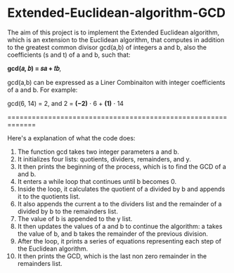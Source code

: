 # Extended-Euclidean-algorithm-GCD
The aim of this project is to implement the Extended Euclidean algorithm,
which is an extension to the Euclidean algorithm, that computes in addition to the greatest common divisor gcd(a,b) of integers a and b, 
also the coefficients (s and t) of a and b, such that:

**gcd(𝑎, 𝑏) = 𝑠𝑎 + 𝑡𝑏**, 

gcd(a,b) can be expressed as a Liner Combinaiton with integer coefficients of a and b. For example:

gcd(6, 14) = 2, and 2 = **(−2)** ⋅ 6 + **(1)** ⋅ 14

=============================================================

Here's a explanation of what the code does:

1.	The function gcd takes two integer parameters a and b.
2.	It initializes four lists: quotients, dividers, remainders, and y.
3.	It then prints the beginning of the process, which is to find the GCD of a and b.
4.	It enters a while loop that continues until b becomes 0.
5.	Inside the loop, it calculates the quotient of a divided by b and appends it to the quotients list.
6.	It also appends the current a to the dividers list and the remainder of a divided by b to the remainders list.
7.	The value of b is appended to the y list.
8.	It then updates the values of a and b to continue the algorithm: a takes the value of b, and b takes the remainder of the previous division.
9.	After the loop, it prints a series of equations representing each step of the Euclidean algorithm.
10.	It then prints the GCD, which is the last non zero remainder in the remainders list.


